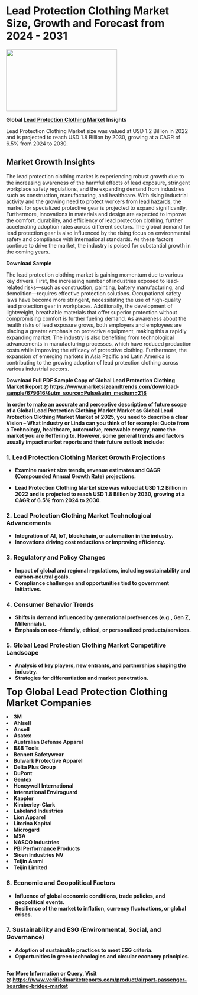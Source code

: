 <H1>Lead Protection Clothing Market Size, Growth and Forecast from 2024 - 2031</H1><img class="aligncenter size-medium wp-image-584254" src="https://thirdeyenews.in/wp-content/uploads/2024/09/Global-Market-Research-300x168.jpeg" alt="" width="300" height="168" /><p><strong>Global&nbsp;<a href="https://www.marketsizeandtrends.com/download-sample/679616/&amp;utm_source=Pulse&amp;utm_medium=218">Lead Protection Clothing Market</a> Insights</strong></p><p>Lead Protection Clothing Market size was valued at USD 1.2 Billion in 2022 and is projected to reach USD 1.8 Billion by 2030, growing at a CAGR of 6.5% from 2024 to 2030.</p><p><h2>Market Growth Insights</h2> <p>The lead protection clothing market is experiencing robust growth due to the increasing awareness of the harmful effects of lead exposure, stringent workplace safety regulations, and the expanding demand from industries such as construction, manufacturing, and healthcare. With rising industrial activity and the growing need to protect workers from lead hazards, the market for specialized protective gear is projected to expand significantly. Furthermore, innovations in materials and design are expected to improve the comfort, durability, and efficiency of lead protection clothing, further accelerating adoption rates across different sectors. The global demand for lead protection gear is also influenced by the rising focus on environmental safety and compliance with international standards. As these factors continue to drive the market, the industry is poised for substantial growth in the coming years.</p> <p><strong>Download Sample</strong></p> <p>The lead protection clothing market is gaining momentum due to various key drivers. First, the increasing number of industries exposed to lead-related risks—such as construction, painting, battery manufacturing, and demolition—requires effective protection solutions. Occupational safety laws have become more stringent, necessitating the use of high-quality lead protection gear in workplaces. Additionally, the development of lightweight, breathable materials that offer superior protection without compromising comfort is further fueling demand. As awareness about the health risks of lead exposure grows, both employers and employees are placing a greater emphasis on protective equipment, making this a rapidly expanding market. The industry is also benefiting from technological advancements in manufacturing processes, which have reduced production costs while improving the efficacy of protective clothing. Furthermore, the expansion of emerging markets in Asia Pacific and Latin America is contributing to the growing adoption of lead protection clothing across various industrial sectors.</p> <p><strong></p><p><span class=""><strong>Download Full PDF Sample Copy of Global Lead Protection Clothing Market Report</strong> @ <a href="https://www.marketsizeandtrends.com/download-sample/679616/&amp;utm_source=Pulse&amp;utm_medium=218" target="_blank">https://www.marketsizeandtrends.com/download-sample/679616/&amp;utm_source=Pulse&amp;utm_medium=218</a></span></p><p>In order to make an accurate and perceptive description of future scope of a Global&nbsp;Lead Protection Clothing Market Market as Global&nbsp;Lead Protection Clothing Market Market of 2025, you need to describe a clear Vision &ndash; What Industry or Linda can you think of for example: Quote from a Technology, healthcare, automotive, renewable energy, name the market you are Reffering to. However, some general trends and factors usually impact market reports and their future outlook include:</p><h3>1.&nbsp;<strong>Lead Protection Clothing Market Growth Projections</strong></h3><ul><li>Examine market size trends, revenue estimates and CAGR (Compounded Annual Growth Rate) projections.</li><li><p>Lead Protection Clothing Market size was valued at USD 1.2 Billion in 2022 and is projected to reach USD 1.8 Billion by 2030, growing at a CAGR of 6.5% from 2024 to 2030.</p></li></ul><h3>2.&nbsp;<strong>Lead Protection Clothing Market Technological Advancements</strong></h3><ul><li>Integration of AI, IoT, blockchain, or automation in the industry.</li><li>Innovations driving cost reductions or improving efficiency.</li></ul><h3>3.&nbsp;<strong>Regulatory and Policy Changes</strong></h3><ul><li>Impact of global and regional regulations, including sustainability and carbon-neutral goals.</li><li>Compliance challenges and opportunities tied to government initiatives.</li></ul><h3>4.&nbsp;<strong>Consumer Behavior Trends</strong></h3><ul><li>Shifts in demand influenced by generational preferences (e.g., Gen Z, Millennials).</li><li>Emphasis on eco-friendly, ethical, or personalized products/services.</li></ul><h3>5.&nbsp;<strong>Global Lead Protection Clothing Market Competitive Landscape</strong></h3><ul><li>Analysis of key players, new entrants, and partnerships shaping the industry.</li><li>Strategies for differentiation and market penetration.</li></ul><p data-pm-slice="1 1 []"><span style="color: inherit; font-family: inherit; font-size: 25px;">Top Global Lead Protection Clothing Market Companies</span></p><div class="" data-test-id=""><p><li>3M</li><li> Ahlsell</li><li> Ansell</li><li> Asatex</li><li> Australian Defense Apparel</li><li> B&B Tools</li><li> Bennett Safetywear</li><li> Bulwark Protective Apparel</li><li> Delta Plus Group</li><li> DuPont</li><li> Gentex</li><li> Honeywell International</li><li> International Enviroguard</li><li> Kappler</li><li> Kimberley-Clark</li><li> Lakeland Industries</li><li> Lion Apparel</li><li> Litorina Kapital</li><li> Microgard</li><li> MSA</li><li> NASCO Industries</li><li> PBI Performance Products</li><li> Sioen Industries NV</li><li> Teijin Arami</li><li> Teijin Limited</li></p></div><h3>6.&nbsp;<strong>Economic and Geopolitical Factors</strong></h3><ul><li>Influence of global economic conditions, trade policies, and geopolitical events.</li><li>Resilience of the market to inflation, currency fluctuations, or global crises.</li></ul><h3>7.&nbsp;<strong>Sustainability and ESG (Environmental, Social, and Governance)</strong></h3><ul><li>Adoption of sustainable practices to meet ESG criteria.</li><li>Opportunities in green technologies and circular economy principles.</li></ul><h2><strong style="font-size: 14px;">For More Information or Query, Visit @&nbsp;</strong><a style="background-color: #ffffff; font-size: 14px;" href="https://www.marketsizeandtrends.com/report/lead-protection-clothing-market/" target="_blank">https://www.verifiedmarketreports.com/product/airport-passenger-boarding-bridge-market</a></h2>
